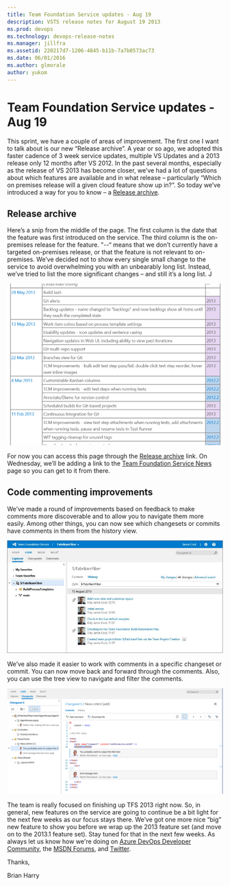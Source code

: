 ```yaml
---
title: Team Foundation Service updates - Aug 19
description: VSTS release notes for August 19 2013
ms.prod: devops
ms.technology: devops-release-notes
ms.manager: jillfra
ms.assetid: 220217d7-1206-4845-b11b-7a7b0573ac73
ms.date: 06/01/2016
ms.author: glmorale
author: yukom
---
```


# Team Foundation Service updates - Aug 19

This sprint, we have a couple of areas of improvement. The first one I want to talk about is our new “Release archive”. A year or so ago, we adopted this faster cadence of 3 week service updates, multiple VS Updates and a 2013 release only 12 months after VS 2012. In the past several months, especially as the release of VS 2013 has become closer, we’ve had a lot of questions about which features are available and in what release – particularly “Which on premises release will a given cloud feature show up in?”. So today we’ve introduced a way for you to know – a [Release archive](/azure/devops/release-notes/). 
 
## Release archive
 
Here’s a snip from the middle of the page. The first column is the date that the feature was first introduced on the service. The third column is the on-premises release for the feature. "--“ means that we don’t currently have a targeted on-premises release, or that the feature is not relevant to on-premises. We’ve decided not to show every single small change to the service to avoid overwhelming you with an unbearably long list. Instead, we’ve tried to list the more significant changes – and still it’s a long list. J 
  
![Release archive](media/8_19_01.png)

For now you can access this page through the [Release archive](../features-timeline.md) link. On Wednesday, we’ll be adding a link to the [Team Foundation Service News](https://visualstudio.microsoft.com/team-services/updates/) page so you can get to it from there.

## Code commenting improvements

We’ve made a round of improvements based on feedback to make comments more discoverable and to allow you to navigate them more easily. Among other things, you can now see which changesets or commits have comments in them from the history view.

![Code comments improvements](media/8_19_02.png)

We’ve also made it easier to work with comments in a specific changeset or commit. You can now move back and forward through the comments. Also, you can use the tree view to navigate and filter the comments. 

![More improvements for code comments](media/8_19_03.png)

The team is really focused on finishing up TFS 2013 right now. So, in general, new features on the service are going to continue be a bit light for the next few weeks as our focus stays there. We’ve got one more nice “big” new feature to show you before we wrap up the 2013 feature set (and move on to the 2013.1 feature set). Stay tuned for that in the next few weeks. As always let us know how we're doing on [Azure DevOps Developer Community](https://developercommunity.visualstudio.com/spaces/21/index.html), the [MSDN Forums](https://social.msdn.microsoft.com/Forums/TFService/threads), and [Twitter](https://twitter.com/search?q=%23tfservice).

Thanks,

Brian Harry




 
 
